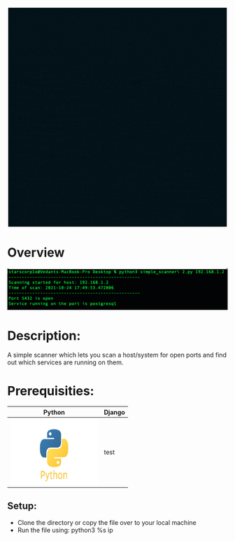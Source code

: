 <p align="center">
  <img width="500" src="https://github.com/Starscorpio/SimScan/blob/main/gifs/Blue%20Fire%20Cool%20and%20Funky%20Gaming%20Logo.gif" alt="Material Bread logo">
</p>

# Overview
<p align="center">
  <img width="800" src="https://github.com/Starscorpio/SimScan/blob/main/gifs/Screenshot%202021-10-24%20at%205.51.13%20PM.png" alt="Material Bread logo">
</p>


# Description:
A simple scanner which lets you scan a host/system for open ports and find out which services are running on them.

# Prerequisities:
Python | Django
------------ | -------------
<img src="https://github.com/Starscorpio/360SecMon/blob/main/gifs/Python_final.jpeg" width="200" height="150"> | test
## Setup:
* Clone the directory or copy the file over to your local machine
* Run the file using: python3 %s ip
  
  
